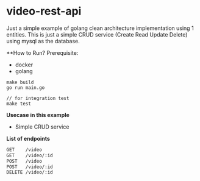 # video-rest-api
Just a simple example of golang clean architecture implementation using 1 entities. This is just a simple CRUD service (Create Read Update Delete) using mysql as the database.

**How to Run?
Prerequisite:
- docker
- golang

```
make build
go run main.go

// for integration test
make test
```

**Usecase in this example**
* Simple CRUD service

**List of endpoints**
```bash
GET    /video
GET    /video/:id
POST   /video
POST   /video/:id
DELETE /video/:id
```